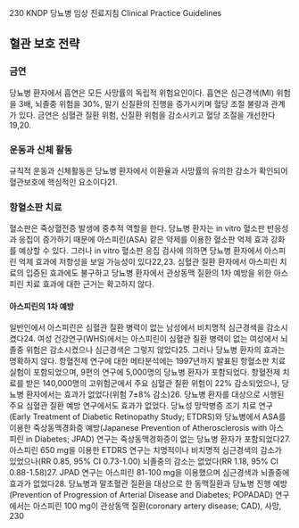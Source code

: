 230
KNDP 당뇨병 임상 진료지침 Clinical Practice Guidelines

## 혈관 보호 전략

### 금연
당뇨병 환자에서 흡연은 모든 사망률의 독립적 위험요인이다. 흡연은 심근경색(MI) 위험을 3배, 뇌졸중 위험을 30%, 말기 신질환의 진행을 증가시키며 혈당 조절 불량과 관계가 있다. 금연은 심혈관 질환 위험, 신질환 위험을 감소시키고 혈당 조절을 개선한다19,20.

### 운동과 신체 활동
규칙적 운동과 신체활동은 당뇨병 환자에서 이환율과 사망률의 유의한 감소가 확인되어 혈관보호에 핵심적인 요소이다21.

### 항혈소판 치료
혈소판은 죽상혈전증 발생에 중추적 역할을 한다. 당뇨병 환자는 in vitro 혈소판 반응성과 응집이 증가하기 때문에 아스피린(ASA) 같은 약제를 이용한 혈소판 억제 효과 강화를 예상할 수 있다. 그러나 in vitro 혈소판 응집 검사에 의하면 당뇨병 환자에서 아스피린 억제 효과에 저항성을 보일 가능성이 있다22,23. 심혈관 질환 환자에서 아스피린 치료의 입증된 효과에도 불구하고 당뇨병 환자에서 관상동맥 질환의 1차 예방을 위한 아스피린 치료 효과에 대한 근거는 확고하지 않다.

#### 아스피린의 1차 예방
일반인에서 아스피린은 심혈관 질환 병력이 없는 남성에서 비치명적 심근경색을 감소시켰다24. 여성 건강연구(WHS)에서는 아스피린이 심혈관 질환 병력이 없는 여성에서 뇌졸중 위험은 감소시켰으나 심근경색은 그렇지 않았다25. 그러나 당뇨병 환자의 효과는 명확하지 않다. 항혈전제 연구에 대한 메타분석에는 1997년까지 발표된 항혈소판 치료 실험이 포함되었으며, 9편의 연구에 5,000명의 당뇨병 환자가 포함되었다. 항혈전제 치료를 받은 140,000명의 고위험군에서 주요 심혈관 질환 위험이 22% 감소되었으나, 당뇨병 환자에서는 효과가 없었다(위험 7±8% 감소)26.
당뇨병 환자를 대상으로 시행된 주요 심혈관 질환 예방 연구에서도 효과가 없었다. 당뇨성 망막병증 조기 치료 연구(Early Treatment of Diabetic Retinopathy Study; ETDRS)와 당뇨병에서 ASA를 이용한 죽상동맥경화증 예방(Japanese Prevention of Atherosclerosis with 아스피린 in Diabetes; JPAD) 연구는 죽상동맥경화증이 없는 당뇨병 환자가 포함되었다27. 아스피린 650 mg을 이용한 ETDRS 연구는 치명적이나 비치명적 심근경색의 감소가 있었으나(RR 0.85, 95% CI 0.73-1.00) 뇌졸중의 감소는 없었다(RR 1.18, 95% CI 0.88-1.58)27. JPAD 연구는 아스피린 81-100 mg을 이용했으며 심근경색과 뇌졸중에 효과가 없었다28. 당뇨병과 말초혈관 질환을 대상으로 한 동맥질환과 당뇨병 진행 예방(Prevention of Progression of Arterial Disease and Diabetes; POPADAD) 연구에서는 아스피린 100 mg이 관상동맥 질환(coronary artery disease; CAD), 사망,
<PAGE>230